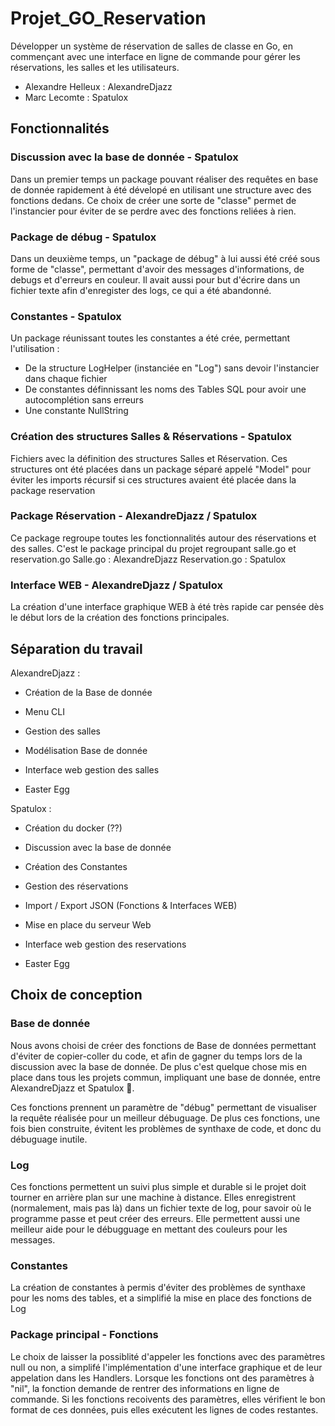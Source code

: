 # Projet_GO_Reservation
 Développer un système de réservation de salles de classe en Go, en commençant avec une interface en ligne de commande pour gérer les réservations, les salles et les utilisateurs.

 - Alexandre Helleux    : AlexandreDjazz
 - Marc Lecomte         : Spatulox


 ## Fonctionnalités

 ### Discussion avec la base de donnée - Spatulox
 Dans un premier temps un package pouvant réaliser des requêtes en base de donnée rapidement à été dévelopé en utilisant une structure avec des fonctions dedans.
 Ce choix de créer une sorte de "classe" permet de l'instancier pour éviter de se perdre avec des fonctions reliées à rien.

 ### Package de débug - Spatulox
 Dans un deuxième temps, un "package de débug" à lui aussi été créé sous forme de "classe", permettant d'avoir des messages d'informations, de debugs et d'erreurs en couleur.
 Il avait aussi pour but d'écrire dans un fichier texte afin d'enregister des logs, ce qui a été abandonné.

 ### Constantes - Spatulox
 Un package réunissant toutes les constantes a été crée, permettant l'utilisation :
 - De la structure LogHelper (instanciée en "Log") sans devoir l'instancier dans chaque fichier
 - De constantes définnissant les noms des Tables SQL pour avoir une autocomplétion sans erreurs
 - Une constante NullString

 ### Création des structures Salles & Réservations - Spatulox
 Fichiers avec la définition des structures Salles et Réservation.
 Ces structures ont été placées dans un package séparé appelé "Model" pour éviter les imports récursif si ces structures avaient été placée dans la package reservation

 ### Package Réservation - AlexandreDjazz / Spatulox
 Ce package regroupe toutes les fonctionnalités autour des réservations et des salles.
 C'est le package principal du projet regroupant salle.go et reservation.go
 Salle.go : AlexandreDjazz
 Reservation.go : Spatulox

 ### Interface WEB - AlexandreDjazz / Spatulox
 La création d'une interface graphique WEB à été très rapide car pensée dès le début lors de la création des fonctions principales.



 ## Séparation du travail

 AlexandreDjazz :
 - Création de la Base de donnée
 - Menu CLI
 - Gestion des salles
 - Modélisation Base de donnée
 - Interface web gestion des salles

 - Easter Egg

 Spatulox :
 - Création du docker (??)
 - Discussion avec la base de donnée
 - Création des Constantes
 - Gestion des réservations
 - Import / Export JSON (Fonctions & Interfaces WEB)
 - Mise en place du serveur Web
 - Interface web gestion des reservations
 
 - Easter Egg

 ## Choix de conception

 ### Base de donnée
 Nous avons choisi de créer des fonctions de Base de données permettant d'éviter de copier-coller du code, et afin de gagner du temps lors de la discussion avec la base de donnée. De plus c'est quelque chose mis en place dans tous les projets commun, impliquant une base de donnée, entre AlexandreDjazz et Spatulox 👀.
 
 Ces fonctions prennent un paramètre de "débug" permettant de visualiser la requête réalisée pour un meilleur débuguage.
 De plus ces fonctions, une fois bien construite, évitent les problèmes de synthaxe de code, et donc du débuguage inutile.

 ### Log
 Ces fonctions permettent un suivi plus simple et durable si le projet doit tourner en arrière plan sur une machine à distance. Elles enregistrent (normalement, mais pas là) dans un fichier texte de log, pour savoir où le programme passe et peut créer des erreurs.
 Elle permettent aussi une meilleur aide pour le débugguage en mettant des couleurs pour les messages.

 ### Constantes
 La création de constantes à permis d'éviter des problèmes de synthaxe pour les noms des tables, et a simplifié la mise en place des fonctions de Log

 ### Package principal - Fonctions
 Le choix de laisser la possiblité d'appeler les fonctions avec des paramètres null ou non, a simplifé l'implémentation d'une interface graphique et de leur appelation dans les Handlers.
 Lorsque les fonctions ont des paramètres à "nil", la fonction demande de rentrer des informations en ligne de commande.
 Si les fonctions recoivents des paramètres, elles vérifient le bon format de ces données, puis elles exécutent les lignes de codes restantes.
